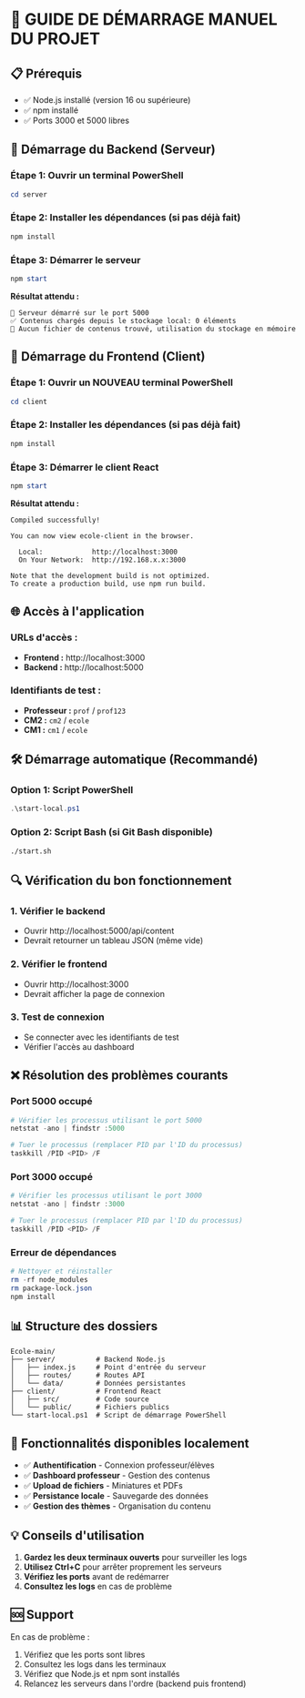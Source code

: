 # 🚀 GUIDE DE DÉMARRAGE MANUEL DU PROJET

## 📋 **Prérequis**
- ✅ Node.js installé (version 16 ou supérieure)
- ✅ npm installé
- ✅ Ports 3000 et 5000 libres

## 🔧 **Démarrage du Backend (Serveur)**

### **Étape 1: Ouvrir un terminal PowerShell**
```powershell
cd server
```

### **Étape 2: Installer les dépendances (si pas déjà fait)**
```powershell
npm install
```

### **Étape 3: Démarrer le serveur**
```powershell
npm start
```

**Résultat attendu :**
```
🚀 Serveur démarré sur le port 5000
✅ Contenus chargés depuis le stockage local: 0 éléments
📝 Aucun fichier de contenus trouvé, utilisation du stockage en mémoire
```

## 🎨 **Démarrage du Frontend (Client)**

### **Étape 1: Ouvrir un NOUVEAU terminal PowerShell**
```powershell
cd client
```

### **Étape 2: Installer les dépendances (si pas déjà fait)**
```powershell
npm install
```

### **Étape 3: Démarrer le client React**
```powershell
npm start
```

**Résultat attendu :**
```
Compiled successfully!

You can now view ecole-client in the browser.

  Local:            http://localhost:3000
  On Your Network:  http://192.168.x.x:3000

Note that the development build is not optimized.
To create a production build, use npm run build.
```

## 🌐 **Accès à l'application**

### **URLs d'accès :**
- **Frontend :** http://localhost:3000
- **Backend :** http://localhost:5000

### **Identifiants de test :**
- **Professeur :** `prof` / `prof123`
- **CM2 :** `cm2` / `ecole`
- **CM1 :** `cm1` / `ecole`

## 🛠️ **Démarrage automatique (Recommandé)**

### **Option 1: Script PowerShell**
```powershell
.\start-local.ps1
```

### **Option 2: Script Bash (si Git Bash disponible)**
```bash
./start.sh
```

## 🔍 **Vérification du bon fonctionnement**

### **1. Vérifier le backend**
- Ouvrir http://localhost:5000/api/content
- Devrait retourner un tableau JSON (même vide)

### **2. Vérifier le frontend**
- Ouvrir http://localhost:3000
- Devrait afficher la page de connexion

### **3. Test de connexion**
- Se connecter avec les identifiants de test
- Vérifier l'accès au dashboard

## ❌ **Résolution des problèmes courants**

### **Port 5000 occupé**
```powershell
# Vérifier les processus utilisant le port 5000
netstat -ano | findstr :5000

# Tuer le processus (remplacer PID par l'ID du processus)
taskkill /PID <PID> /F
```

### **Port 3000 occupé**
```powershell
# Vérifier les processus utilisant le port 3000
netstat -ano | findstr :3000

# Tuer le processus (remplacer PID par l'ID du processus)
taskkill /PID <PID> /F
```

### **Erreur de dépendances**
```powershell
# Nettoyer et réinstaller
rm -rf node_modules
rm package-lock.json
npm install
```

## 📊 **Structure des dossiers**
```
Ecole-main/
├── server/          # Backend Node.js
│   ├── index.js     # Point d'entrée du serveur
│   ├── routes/      # Routes API
│   └── data/        # Données persistantes
├── client/          # Frontend React
│   ├── src/         # Code source
│   └── public/      # Fichiers publics
└── start-local.ps1  # Script de démarrage PowerShell
```

## 🎯 **Fonctionnalités disponibles localement**

- ✅ **Authentification** - Connexion professeur/élèves
- ✅ **Dashboard professeur** - Gestion des contenus
- ✅ **Upload de fichiers** - Miniatures et PDFs
- ✅ **Persistance locale** - Sauvegarde des données
- ✅ **Gestion des thèmes** - Organisation du contenu

## 💡 **Conseils d'utilisation**

1. **Gardez les deux terminaux ouverts** pour surveiller les logs
2. **Utilisez Ctrl+C** pour arrêter proprement les serveurs
3. **Vérifiez les ports** avant de redémarrer
4. **Consultez les logs** en cas de problème

## 🆘 **Support**

En cas de problème :
1. Vérifiez que les ports sont libres
2. Consultez les logs dans les terminaux
3. Vérifiez que Node.js et npm sont installés
4. Relancez les serveurs dans l'ordre (backend puis frontend) 